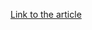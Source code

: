 [Link to the article](https://research.nccgroup.com/2023/11/06/d0nut-encrypt-me-i-have-a-wife-and-no-backups/)
